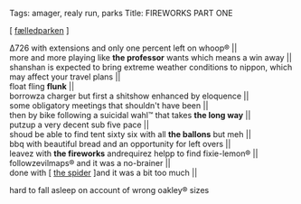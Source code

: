 Tags: amager, realy run, parks 
Title: FIREWORKS PART ONE
  
[ [fælledparken](aa2e1e9342dc53333c347dc859604250) ]

Δ726 with extensions and only one percent left on whoop® ||  
more and more playing like **the professor** wants which means a win away ||  
shanshan is expected to bring extreme weather conditions to nippon, which may affect your travel plans ||  
float fling **flunk** ||  
borrowza charger but first a shitshow enhanced by eloquence ||  
some obligatory meetings that shouldn't have been ||  
then by bike following a suicidal wahl™ that takes **the long way** ||  
putzup a very decent sub five pace ||  
shoud be able to find tent sixty six with all **the ballons** but meh ||  
bbq with beautiful bread and an opportunity for left overs ||  
leavez with **the fireworks** andrequirez helpp to find fixie-lemon® ||  
followzevilmaps® and it was a no-brainer ||  
done with [ [the spider](https://bookwyrm.social/book/921123/s/spindeln) ]and it was a bit too much ||  

hard to fall asleep on account of wrong oakley® sizes 
